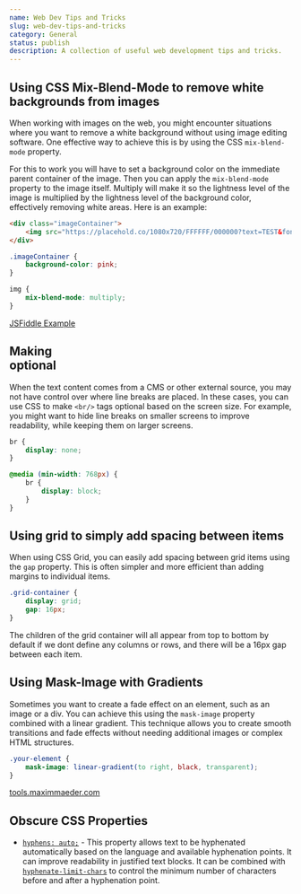 ```yaml
---
name: Web Dev Tips and Tricks
slug: web-dev-tips-and-tricks
category: General
status: publish
description: A collection of useful web development tips and tricks.
---
```


## Using CSS Mix-Blend-Mode to remove white backgrounds from images

When working with images on the web, you might encounter situations where you want to remove a white background without using image editing software. One effective way to achieve this is by using the CSS `mix-blend-mode` property.

For this to work you will have to set a background color on the immediate parent container of the image. Then you can apply the `mix-blend-mode` property to the image itself. Multiply will make it so the lightness level of the image is multiplied by the lightness level of the background color, effectively removing white areas. Here is an example:

```html
<div class="imageContainer">
    <img src="https://placehold.co/1080x720/FFFFFF/000000?text=TEST&font=lato" alt="Image with white background">
</div>
```

```css
.imageContainer {
    background-color: pink;
}

img {
    mix-blend-mode: multiply;
}
```

[JSFiddle Example](https://jsfiddle.net/jrmq0bsg/)


## Making <br/> optional

When the text content comes from a CMS or other external source, you may not have control over where line breaks are placed. In these cases, you can use CSS to make `<br/>` tags optional based on the screen size. For example, you might want to hide line breaks on smaller screens to improve readability, while keeping them on larger screens.

```css
br {
    display: none;
}

@media (min-width: 768px) {
    br {
        display: block;
    }
}
```


## Using grid to simply add spacing between items

When using CSS Grid, you can easily add spacing between grid items using the `gap` property. This is often simpler and more efficient than adding margins to individual items.

```css
.grid-container {
    display: grid;
    gap: 16px;
}
```

The children of the grid container will all appear from top to bottom by default if we dont define any columns or rows, and there will be a 16px gap between each item.


## Using Mask-Image with Gradients

Sometimes you want to create a fade effect on an element, such as an image or a div. You can achieve this using the `mask-image` property combined with a linear gradient. This technique allows you to create smooth transitions and fade effects without needing additional images or complex HTML structures.

```css
.your-element {
    mask-image: linear-gradient(to right, black, transparent);
}
```

[tools.maximmaeder.com](https://tools.maximmaeder.com/thoughts-and-notes#mask-image-with-linear-gradient-is-awesome)


## Obscure CSS Properties

- [`hyphens: auto;`](https://developer.mozilla.org/en-US/docs/Web/CSS/hyphens) - This property allows text to be hyphenated automatically based on the language and available hyphenation points. It can improve readability in justified text blocks. It can be combined with [`hyphenate-limit-chars`](https://developer.mozilla.org/en-US/docs/Web/CSS/hyphenate-limit-chars) to control the minimum number of characters before and after a hyphenation point.